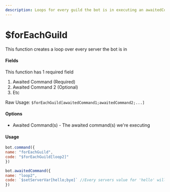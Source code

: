 ```yaml
---
description: Loops for every guild the bot is in executing an awaitedCommand
---
```


# $forEachGuild

This function creates a loop over every server the bot is in

#### Fields

This function has 1 required field

1. Awaited Command (Required)
2. Awaited Command 2 (Optional)
3. Etc

Raw Usage: `$forEachGuild[awaitedCommand1;awaitedCommand2;...]`

#### Options

* Awaited Command(s) - The awaited command(s) we're executing

#### Usage

```javascript
bot.command({
name: "forEachGuild",
code: "$forEachGuild[loop2]"
})

bot.awaitedCommand({
name: "loop2",
code: `$setServerVar[hello;bye]` //Every servers value for 'hello' will be 'bye'
})
```
